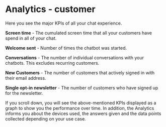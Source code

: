 # Analytics - customer 

Here you see the major KPIs of all your chat experience.

**Screen time** - The cumulated screen time that all your customers have spend in all of your chat. 

**Welcome sent** - Number of times the chatbot was started. 

**Conversations** - The number of individual conversations with your chatbots. This excludes recurring customers. 

**New Customers** - The number of customers that actively signed in with their email address. 

**Single opt-in newsletter** - The number of customers who have signed up for the newsletter.  

If you scroll down, you will see the above-mentioned KPIs displayed as a graph to show you the performance over time. In addition, the Analytics informs you about the devices used, the answers given and the data points collected depending on your use case.
